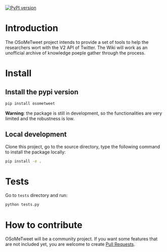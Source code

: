 [![PyPI version](https://badge.fury.io/py/osometweet.svg)](https://badge.fury.io/py/osometweet)

# Introduction

The OSoMeTweet project intends to provide a set of tools to help the researchers wort with the V2 API of Twitter.
The Wiki will work as an unofficial archive of knowledge poeple gather through the process.

# Install

## Install the pypi version

```bash
pip install osometweet
```

**Warning**: the package is still in development, so the functionalities are very limited and the robustness is low.

## Local development

Clone this project, go to the source directory, type the following command to install the package locally:

```bash
pip install -e .
```

# Tests

Go to `tests` directory and run:

```bash
python tests.py
```

# How to contribute

OSoMeTweet will be a community project. If you want some features that are not included yet, you are welcome to create [Pull Requests](https://github.com/truthy/osometweet/pulls).
